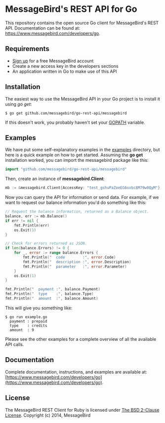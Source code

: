 MessageBird's REST API for Go
=============================
This repository contains the open source Go client for MessageBird's REST API. Documentation can be found at: https://www.messagebird.com/developers/go.

Requirements
------------
- [Sign up](https://www.messagebird.com/en/signup) for a free MessageBird account
- Create a new access key in the developers sections
- An application written in Go to make use of this API

Installation
------------
The easiest way to use the MessageBird API in your Go project is to install it using *go get*:

```
$ go get github.com/messagebird/go-rest-api/messagebird
```

If this doesn't work, you probably haven't set your [GOPATH](https://code.google.com/p/go-wiki/wiki/GOPATH) variable.

Examples
--------
We have put some self-explanatory examples in the [examples](https://github.com/messagebird/go-rest-api/tree/master/examples) directory, but here is a quick example on how to get started. Assuming the **go get** installation worked, you can import the messagebird package like this:

```go
import "github.com/messagebird/go-rest-api/messagebird"
```

Then, create an instance of **messagebird.Client**:

```go
mb := &messagebird.Client{AccessKey: "test_gshuPaZoeEG6ovbc8M79w0QyM"}
```

Now you can query the API for information or send data. For example, if we want to request our balance information you'd do something like this:

```go
// Request the balance information, returned as a Balance object.
balance, err := mb.Balance()
if err != nil {
	fmt.Println(err)
	os.Exit(1)
}

// Check for errors returned as JSON.
if len(balance.Errors) != 0 {
	for _, error := range balance.Errors {
		fmt.Println("  code        :", error.Code)
		fmt.Println("  description :", error.Description)
		fmt.Println("  parameter   :", error.Parameter)
	}
	os.Exit(1)
}

fmt.Println("  payment :", balance.Payment)
fmt.Println("  type    :", balance.Type)
fmt.Println("  amount  :", balance.Amount)
```

This will give you something like:
```shell
$ go run example.go
  payment : prepaid
  type    : credits
  amount  : 9 
```

Please see the other examples for a complete overview of all the available API calls.

Documentation
-------------
Complete documentation, instructions, and examples are available at:
[https://www.messagebird.com/developers/go](https://www.messagebird.com/developers/go).

License
-------
The MessageBird REST Client for Ruby is licensed under [The BSD 2-Clause License](http://opensource.org/licenses/BSD-2-Clause). Copyright (c) 2014, MessageBird
